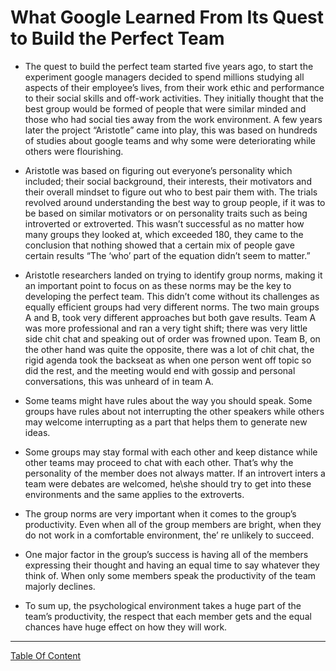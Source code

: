 
# What Google Learned From Its Quest to Build the Perfect Team
- The quest to build the perfect team started five years ago, to start the experiment google managers decided to spend millions studying all aspects of their employee’s lives, from their work ethic and performance to their social skills and off-work activities. They initially thought that the best group would be formed of people that were similar minded and those who had social ties away from the work environment. A few years later the project “Aristotle” came into play, this was based on hundreds of studies about google teams and why some were deteriorating while others were flourishing.

- Aristotle was based on figuring out everyone’s personality which included; their social background, their interests, their motivators and their overall mindset to figure out who to best pair them with. The trials revolved around understanding the best way to group people, if it was to be based on similar motivators or on personality traits such as being introverted or extroverted. This wasn’t successful as no matter how many groups they looked at, which exceeded 180, they came to the conclusion that nothing showed that a certain mix of people gave certain results “The ‘who’ part of the equation didn’t seem to matter.”

- Aristotle researchers landed on trying to identify group norms, making it an important point to focus on as these norms may be the key to developing the perfect team. This didn’t come without its challenges as equally efficient groups had very different norms. The two main groups A and B, took very different approaches but both gave results. Team A was more professional and ran a very tight shift; there was very little side chit chat and speaking out of order was frowned upon. Team B, on the other hand was quite the opposite, there was a lot of chit chat, the rigid agenda took the backseat as when one person went off topic so did the rest, and the meeting would end with gossip and personal conversations, this was unheard of in team A.


- Some teams might have rules about the way you should speak. Some groups have rules about not interrupting the other speakers while others may welcome interrupting as a part that helps them to generate new ideas.
- Some groups may stay formal with each other and keep distance while other teams may proceed to chat with each other.
That’s why the personality of the member does not always matter. If an introvert inters a team were debates are welcomed, he\she should try to get into these environments and the same applies to the extroverts.
- The group norms are very important when it comes to the group’s productivity. Even when all of the group members are bright, when they do not work in a comfortable environment, the’ re unlikely to succeed.
- One major factor in the group’s success is having all of the members expressing their thought and having an equal time to say whatever they think of. When only some members speak the productivity of the team majorly declines.
- To sum up, the psychological environment takes a huge part of the team’s productivity, the respect that each member gets and the equal chances have huge effect on how they will work.












------------------------------------------------


[Table Of Content](https://omarxzain.github.io/reading-notes/)
